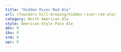 ```yaml
---
title: "Hidden River Red Ale"
url: /founders-hill-brewing/hidden-river-red-ale/
category: North American Ale
style: American-Style Pale Ale
abv: 0
ibu: 0
srm: 0
upc: 0
---
```


